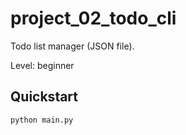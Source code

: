 # project_02_todo_cli

Todo list manager (JSON file).

Level: beginner

## Quickstart

```bash
python main.py
```
